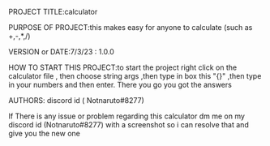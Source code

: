 PROJECT TITLE:calculator

PURPOSE OF PROJECT:this makes easy for anyone to calculate (such as +,-,*,/)

VERSION or DATE:7/3/23 : 1.0.0

HOW TO START THIS PROJECT:to start the project right click on the calculator file , then choose string args ,then type in box this "{}" ,then type in your numbers and then enter. There you go you got the answers

AUTHORS: discord id ( Notnaruto#8277)

If There is any issue or problem regarding this calculator dm me on my discord id (Notnaruto#8277) with a screenshot so i can resolve that and give you the new one
